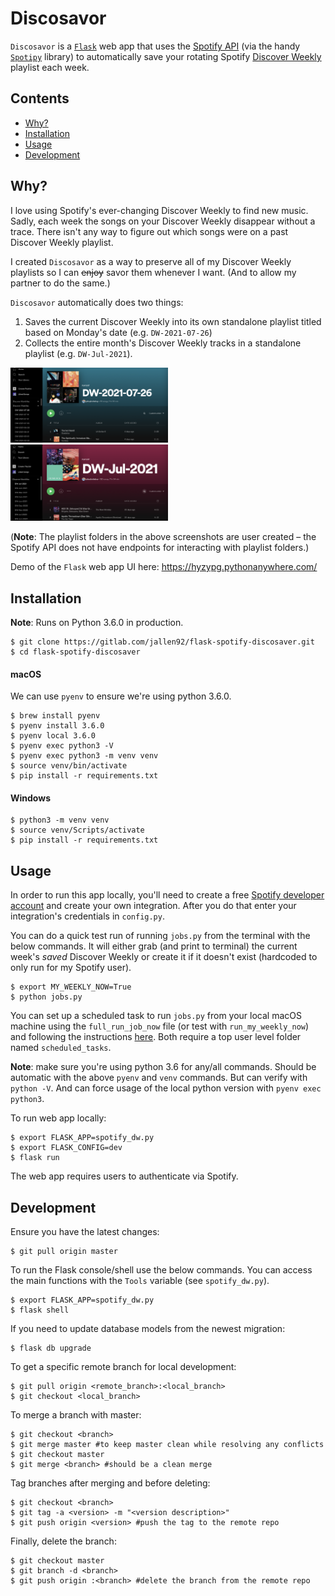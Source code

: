 # Discosavor

`Discosavor` is a [`Flask`](https://github.com/pallets/flask) web app that uses the [Spotify API](https://developer.spotify.com/documentation/web-api/) (via the handy [`Spotipy`](https://github.com/plamere/spotipy) library) to automatically save your rotating Spotify [Discover Weekly](https://www.spotify.com/us/discoverweekly/) playlist each week.

## Contents

* [Why?](#why)
* [Installation](#installation)
* [Usage](#usage)
* [Development](#development)

## Why?

I love using Spotify's ever-changing Discover Weekly to find new music. Sadly, each week the songs on your Discover Weekly disappear without a trace. There isn't any way to figure out which songs were on a past Discover Weekly playlist.

I created `Discosavor` as a way to preserve all of my Discover Weekly playlists so I can ~~enjoy~~ savor them whenever I want. (And to allow my partner to do the same.)

`Discosavor` automatically does two things:
1. Saves the current Discover Weekly into its own standalone playlist titled based on Monday's date (e.g. `DW-2021-07-26`)
2. Collects the entire month's Discover Weekly tracks in a standalone playlist (e.g. `DW-Jul-2021`).

<img src="img/saved_weekly.png" width="50%" height="50%">
<img src="img/saved_monthly.png" width="50%" height="50%">

(**Note**: The playlist folders in the above screenshots are user created – the Spotify API does not have endpoints for interacting with playlist folders.)

Demo of the `Flask` web app UI here: https://hyzypg.pythonanywhere.com/

## Installation
**Note**: Runs on Python 3.6.0 in production.

```
$ git clone https://gitlab.com/jallen92/flask-spotify-discosaver.git
$ cd flask-spotify-discosaver
```

#### macOS

We can use `pyenv` to ensure we're using python 3.6.0.
```
$ brew install pyenv
$ pyenv install 3.6.0
$ pyenv local 3.6.0
$ pyenv exec python3 -V
$ pyenv exec python3 -m venv venv
$ source venv/bin/activate
$ pip install -r requirements.txt
```

#### Windows
```
$ python3 -m venv venv
$ source venv/Scripts/activate
$ pip install -r requirements.txt
```

## Usage

In order to run this app locally, you'll need to create a free [Spotify developer account](https://developer.spotify.com/dashboard/) and create your own integration. After you do that enter your integration's credentials in `config.py`.

You can do a quick test run of running `jobs.py` from the terminal with the below commands. It will either grab (and print to terminal) the current week's *saved* Discover Weekly or create it if it doesn't exist (hardcoded to only run for my Spotify user).

```
$ export MY_WEEKLY_NOW=True
$ python jobs.py
```

You can set up a scheduled task to run `jobs.py` from your local macOS machine using the `full_run_job_now` file (or test with `run_my_weekly_now`) and following the instructions [here](https://medium.com/analytics-vidhya/effortlessly-automate-your-python-scripts-cd295697dff6). Both require a top user level folder named `scheduled_tasks`.

**Note**: make sure you're using python 3.6 for any/all commands. Should be automatic with the above `pyenv` and `venv` commands. But can verify with `python -V`. And can force usage of the local python version with `pyenv exec python3`.

To run web app locally:
```
$ export FLASK_APP=spotify_dw.py
$ export FLASK_CONFIG=dev
$ flask run
```
The web app requires users to authenticate via Spotify.

## Development

Ensure you have the latest changes:
```
$ git pull origin master
```

To run the Flask console/shell use the below commands. You can access the main functions with the `Tools` variable (see `spotify_dw.py`).
```
$ export FLASK_APP=spotify_dw.py
$ flask shell
```

If you need to update database models from the newest migration:
```
$ flask db upgrade
```

To get a specific remote branch for local development:
```
$ git pull origin <remote_branch>:<local_branch>
$ git checkout <local_branch>
```

To merge a branch with master:
```
$ git checkout <branch>
$ git merge master #to keep master clean while resolving any conflicts
$ git checkout master
$ git merge <branch> #should be a clean merge
```

Tag branches after merging and before deleting:
```
$ git checkout <branch>
$ git tag -a <version> -m "<version description>"
$ git push origin <version> #push the tag to the remote repo
```

Finally, delete the branch:
```
$ git checkout master
$ git branch -d <branch>
$ git push origin :<branch> #delete the branch from the remote repo
```
